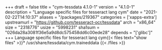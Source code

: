 +++
draft = false
title = "cym-tessdata 4.1.0-1"
version = "4.1.0-1"
description = "Language specific files for tesseract lang cym"
date = "2021-02-22T14:10:37"
aliases = "/packages/219367"
categories = ['xapps-extra']
upstreamurl = "https://github.com/tesseract-ocr/tessdata"
arch = "x86_64"
size = "2318776"
usize = "5998231"
sha1sum = "026da28a3081f36e5a9d8dc575458dd6c00ede28"
depends = "['glibc']"
+++
Language specific files for tesseract lang cym{{< files text="show files" >}}* /usr/share/tessdata/cym.traineddata
{{< /files >}}